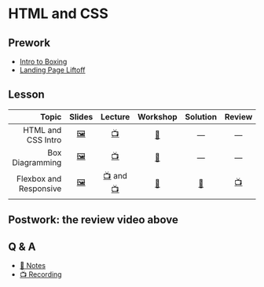 # HTML and CSS

## Prework

- [Intro to Boxing](https://learn.fullstackacademy.com/workshop/59b2d5c764d22d00044a07f6/content/59c97d55fbd9a900044321ce/text) 
- [Landing Page Liftoff](https://learn.fullstackacademy.com/workshop/5a8c5b9d55e0900004d64308/content/5a8c5b9e55e0900004d64325/text)

## Lesson

Topic | Slides | Lecture | Workshop | Solution | Review
-----:|:------:|:-------:|:--------:|:--------:|:-----:
HTML and CSS Intro | [🖼️][html-1a] | [📺][html-1b] | [🔬][html-1c] | — | —
Box Diagramming | [🖼️][html-2a] | [📺][html-2b] | [🤝][html-2c] | — | —
Flexbox and Responsive | [🖼️][html-3a] | [📺][html-3b-1] and [📺][html-3b-2] | [🤝][html-3c] | [👾][html-3d] | [📺][html-3e]

[html-1a]: 1-html-and-css-intro/HTML%20and%20CSS%20Intro.pdf
[html-1b]: https://youtu.be/qnhtCYJvOYI
[html-1c]: http://css-dinner.fullstackacademy.com/
[html-2a]: 2-box-diagramming/Intro%20To%20Boxing.pdf
[html-2b]: https://youtu.be/wP2RThfq37o
[html-2c]: https://learn.fullstackacademy.com/workshop/59b2d5c764d22d00044a07f6/landing
[html-3a]: 3-flexbox/Flexbox.pdf
[html-3b-1]: https://youtu.be/jjQtvdD6vZQ
[html-3b-2]: https://youtu.be/8mjYwc29cUM
[html-3c]: https://learn.fullstackacademy.com/workshop/5a8c5b9d55e0900004d64308/landing
[html-3d]: 3-flexbox/Landing-Page-Launchpad
[html-3e]: https://youtu.be/yTH1Wdl_ep8

## Postwork: the review video above

## Q & A

- [📖 Notes](q-and-a-notes.md)
- [📺 Recording](https://youtu.be/Od1byqF8wbQ)
